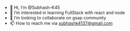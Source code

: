 - 👋 Hi, I’m @Subhash-K45
- 👀 I’m interested in learning FullStack with react and node
- 💞️ I’m looking to collaborate on gsap community
- 📫 How to reach me via subhashk4137@gmail.com

<!---
Subhash-K45/Subhash-K45 is a ✨ special ✨ repository because its `README.md` (this file) appears on your GitHub profile.
You can click the Preview link to take a look at your changes.
--->
